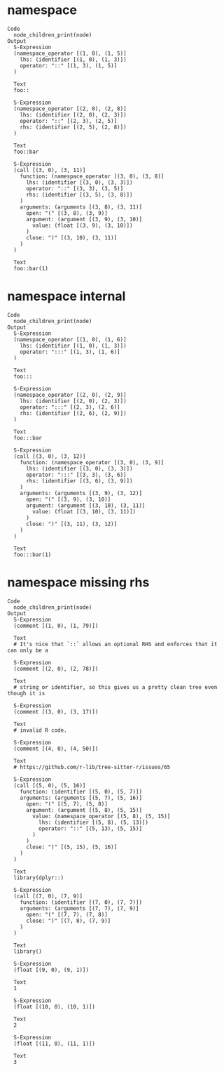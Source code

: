 # namespace

    Code
      node_children_print(node)
    Output
      S-Expression
      (namespace_operator [(1, 0), (1, 5)]
        lhs: (identifier [(1, 0), (1, 3)])
        operator: "::" [(1, 3), (1, 5)]
      )
      
      Text
      foo::
      
      S-Expression
      (namespace_operator [(2, 0), (2, 8)]
        lhs: (identifier [(2, 0), (2, 3)])
        operator: "::" [(2, 3), (2, 5)]
        rhs: (identifier [(2, 5), (2, 8)])
      )
      
      Text
      foo::bar
      
      S-Expression
      (call [(3, 0), (3, 11)]
        function: (namespace_operator [(3, 0), (3, 8)]
          lhs: (identifier [(3, 0), (3, 3)])
          operator: "::" [(3, 3), (3, 5)]
          rhs: (identifier [(3, 5), (3, 8)])
        )
        arguments: (arguments [(3, 8), (3, 11)]
          open: "(" [(3, 8), (3, 9)]
          argument: (argument [(3, 9), (3, 10)]
            value: (float [(3, 9), (3, 10)])
          )
          close: ")" [(3, 10), (3, 11)]
        )
      )
      
      Text
      foo::bar(1)
      

# namespace internal

    Code
      node_children_print(node)
    Output
      S-Expression
      (namespace_operator [(1, 0), (1, 6)]
        lhs: (identifier [(1, 0), (1, 3)])
        operator: ":::" [(1, 3), (1, 6)]
      )
      
      Text
      foo:::
      
      S-Expression
      (namespace_operator [(2, 0), (2, 9)]
        lhs: (identifier [(2, 0), (2, 3)])
        operator: ":::" [(2, 3), (2, 6)]
        rhs: (identifier [(2, 6), (2, 9)])
      )
      
      Text
      foo:::bar
      
      S-Expression
      (call [(3, 0), (3, 12)]
        function: (namespace_operator [(3, 0), (3, 9)]
          lhs: (identifier [(3, 0), (3, 3)])
          operator: ":::" [(3, 3), (3, 6)]
          rhs: (identifier [(3, 6), (3, 9)])
        )
        arguments: (arguments [(3, 9), (3, 12)]
          open: "(" [(3, 9), (3, 10)]
          argument: (argument [(3, 10), (3, 11)]
            value: (float [(3, 10), (3, 11)])
          )
          close: ")" [(3, 11), (3, 12)]
        )
      )
      
      Text
      foo:::bar(1)
      

# namespace missing rhs

    Code
      node_children_print(node)
    Output
      S-Expression
      (comment [(1, 0), (1, 79)])
      
      Text
      # It's nice that `::` allows an optional RHS and enforces that it can only be a
      
      S-Expression
      (comment [(2, 0), (2, 78)])
      
      Text
      # string or identifier, so this gives us a pretty clean tree even though it is
      
      S-Expression
      (comment [(3, 0), (3, 17)])
      
      Text
      # invalid R code.
      
      S-Expression
      (comment [(4, 0), (4, 50)])
      
      Text
      # https://github.com/r-lib/tree-sitter-r/issues/65
      
      S-Expression
      (call [(5, 0), (5, 16)]
        function: (identifier [(5, 0), (5, 7)])
        arguments: (arguments [(5, 7), (5, 16)]
          open: "(" [(5, 7), (5, 8)]
          argument: (argument [(5, 8), (5, 15)]
            value: (namespace_operator [(5, 8), (5, 15)]
              lhs: (identifier [(5, 8), (5, 13)])
              operator: "::" [(5, 13), (5, 15)]
            )
          )
          close: ")" [(5, 15), (5, 16)]
        )
      )
      
      Text
      library(dplyr::)
      
      S-Expression
      (call [(7, 0), (7, 9)]
        function: (identifier [(7, 0), (7, 7)])
        arguments: (arguments [(7, 7), (7, 9)]
          open: "(" [(7, 7), (7, 8)]
          close: ")" [(7, 8), (7, 9)]
        )
      )
      
      Text
      library()
      
      S-Expression
      (float [(9, 0), (9, 1)])
      
      Text
      1
      
      S-Expression
      (float [(10, 0), (10, 1)])
      
      Text
      2
      
      S-Expression
      (float [(11, 0), (11, 1)])
      
      Text
      3
      

